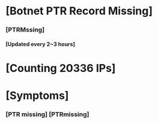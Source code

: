 # [Botnet PTR Record Missing]
### [PTRMssing]
#### [Updated every 2~3 hours]

# [Counting 20336 IPs]

# [Symptoms] 
###   [PTR missing] [PTRmissing]
